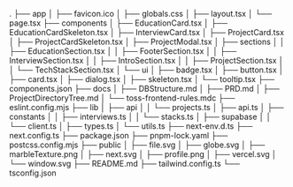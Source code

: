 .
├── app
│ ├── favicon.ico
│ ├── globals.css
│ ├── layout.tsx
│ └── page.tsx
├── components
│ ├── EducationCard.tsx
│ ├── EducationCardSkeleton.tsx
│ ├── InterviewCard.tsx
│ ├── ProjectCard.tsx
│ ├── ProjectCardSkeleton.tsx
│ ├── ProjectModal.tsx
│ ├── sections
│ │ ├── EducationSection.tsx
│ │ ├── FooterSection.tsx
│ │ ├── InterviewSection.tsx
│ │ ├── IntroSection.tsx
│ │ ├── ProjectSection.tsx
│ │ └── TechStackSection.tsx
│ └── ui
│ ├── badge.tsx
│ ├── button.tsx
│ ├── card.tsx
│ ├── dialog.tsx
│ ├── skeleton.tsx
│ └── tooltip.tsx
├── components.json
├── docs
│ ├── DBStructure.md
│ ├── PRD.md
│ ├── ProjectDirectoryTree.md
│ └── toss-frontend-rules.mdc
├── eslint.config.mjs
├── lib
│ ├── api
│ │ └── projects.ts
│ ├── api.ts
│ ├── constants
│ │ ├── interviews.ts
│ │ └── stacks.ts
│ ├── supabase
│ │ └── client.ts
│ ├── types.ts
│ └── utils.ts
├── next-env.d.ts
├── next.config.ts
├── package.json
├── pnpm-lock.yaml
├── postcss.config.mjs
├── public
│ ├── file.svg
│ ├── globe.svg
│ ├── marbleTexture.png
│ ├── next.svg
│ ├── profile.png
│ ├── vercel.svg
│ └── window.svg
├── README.md
├── tailwind.config.ts
└── tsconfig.json
